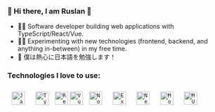 ### 👋 Hi there, I am Ruslan 👋 

- 👩‍💻 Software developer building web applications with TypeScript/React/Vue.
- ✍🏻 Experimenting with new technologies (frontend, backend, and anything in-between) in my free time.
- 🎌 僕は熱心に日本語を勉強します！


### Technologies I love to use:
<code><img style="margin: 10px" src="https://api.iconify.design/logos:javascript.svg" alt="JavaScript" height="30" title="JavaScript" /></code>
<code><img style="margin: 10px" src="https://api.iconify.design/logos/typescript-icon.svg" alt="TypeScript" height="30" title="TypeScript" /></code>
<code><img style="margin 10px" src="https://api.iconify.design/vscode-icons:file-type-reactjs.svg" alt="ReactJS" height="30" title="React" /></code>
<code><img style="margin 10px" src="https://api.iconify.design/logos:vue.svg" alt="Vue" height="30" title="VueJS" /></code>
<code><img style="margin: 10px" src="https://api.iconify.design/logos:nodejs.svg" alt="Node" height="30" title="Node.js" /></code>
<code><img style="margin: 10px" src="https://api.iconify.design/logos:express.svg" alt="Express" height="30" title="Express.js" /></code>
<code><img style="margin: 10px" src="https://api.iconify.design/logos/nestjs.svg" alt="NestJS" height="30" title="NestJS" /></code>
<code><img style="margin: 10px" src="https://api.iconify.design/vscode-icons:file-type-mongo.svg" alt="Mongo" height="30" title="MongoDB" /></code>
<code><img style="margin: 10px" src="https://api.iconify.design/material-ui.svg" alt="MUI" height="30" title="MUI" /></code>
